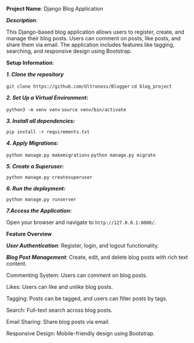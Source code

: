 **Project Name**: Django Blog Application

***Description***:

This Django-based blog application allows users to register, create, and manage their blog posts. Users can comment on posts, like posts, and share them via email. The application includes features like tagging, searching, and responsive design using Bootstrap.

**Setup Information**:

***1. Clone the repository***

`git clone https://github.com/Ultronoss/Blogger`
`cd blog_project`

***2. Set Up a Virtual Environment:***

`python3 -m venv venv`
`source venv/bin/activate`


***3. Install all dependencies:***

`pip install -r requirements.txt`


***4. Apply Migrations:***

`python manage.py makemigrations`
`python manage.py migrate`


***5. Create a Superuser:***

`python manage.py createsuperuser`


***6. Run the deployment:***

`python manage.py runserver`


***7.Access the Application:***

Open your browser and navigate to `http://127.0.0.1:8000/`.


**Feature Overview**

***User Authentication***: Register, login, and logout functionality.

***Blog Post Management***: Create, edit, and delete blog posts with rich text content.

Commenting System: Users can comment on blog posts.

Likes: Users can like and unlike blog posts.

Tagging: Posts can be tagged, and users can filter posts by tags.

Search: Full-text search across blog posts.

Email Sharing: Share blog posts via email.

Responsive Design: Mobile-friendly design using Bootstrap.

